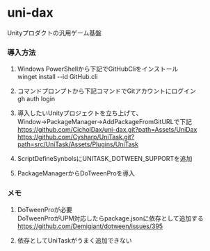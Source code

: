 # uni-dax
Unityプロダクトの汎用ゲーム基盤

### 導入方法
1. Windows PowerShellから下記でGitHubCliをインストール  
winget install --id GitHub.cli

2. コマンドプロンプトから下記コマンドでGitアカウントにログイン  
gh auth login

3. 導入したいUnityプロジェクトを立ち上げて、Window→PackageManager→AddPackageFromGitURLで下記  
https://github.com/CicholDax/uni-dax.git?path=Assets/UniDax
https://github.com/Cysharp/UniTask.git?path=src/UniTask/Assets/Plugins/UniTask

4. ScriptDefineSynbolsにUNITASK_DOTWEEN_SUPPORTを追加

5. PackageManagerからDoTweenProを導入

### メモ
1. DoTweenProが必要  
DoTweenProがUPM対応したらpackage.jsonに依存として追加する
https://github.com/Demigiant/dotween/issues/395

2. 依存としてUniTaskがうまく追加できない
